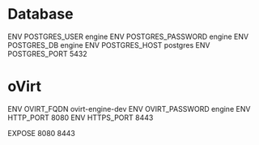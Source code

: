 # Database
ENV POSTGRES_USER engine
ENV POSTGRES_PASSWORD engine
ENV POSTGRES_DB engine
ENV POSTGRES_HOST postgres
ENV POSTGRES_PORT 5432

# oVirt
ENV OVIRT_FQDN ovirt-engine-dev
ENV OVIRT_PASSWORD engine
ENV HTTP_PORT 8080
ENV HTTPS_PORT 8443

EXPOSE 8080 8443